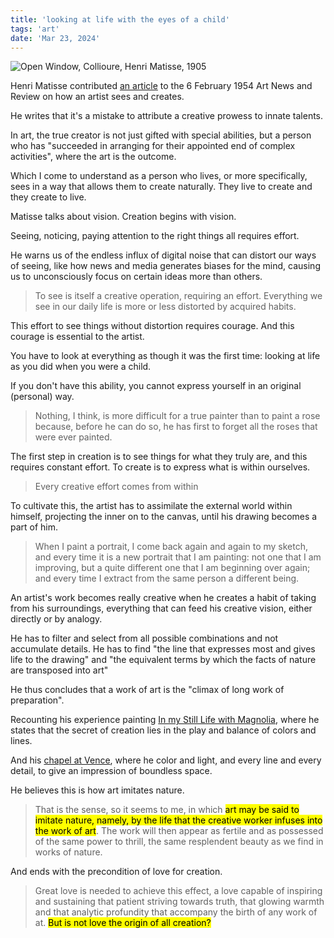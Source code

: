 ```yaml
---
title: 'looking at life with the eyes of a child'
tags: 'art'
date: 'Mar 23, 2024'
---
```


![Open Window, Collioure, Henri Matisse, 1905](/images/window.jpg)

Henri Matisse contributed [an article](https://artreview.com/henri-matisse-love-origin-creation-1954-archive-looking-life-eyes-child/) to the 6 February 1954 Art News and Review on how an artist sees and creates.

He writes that it's a mistake to attribute a creative prowess to innate talents.

In art, the true creator is not just gifted with special abilities, but a person who has "succeeded in arranging for their appointed end of complex activities", where the art is the outcome.

Which I come to understand as a person who lives, or more specifically, sees in a way that allows them to create naturally. They live to create and they create to live.

Matisse talks about vision. Creation begins with vision.

Seeing, noticing, paying attention to the right things all requires effort.

He warns us of the endless influx of digital noise that can distort our ways of seeing, like how news and media generates biases for the mind, causing us to unconsciously focus on certain ideas more than others.

> To see is itself a creative operation, requiring an effort. Everything we see in our daily life is more or less distorted by acquired habits.

This effort to see things without distortion requires courage. And this courage is essential to the artist.

You have to look at everything as though it was the first time: looking at life as you did when you were a child.

If you don't have this ability, you cannot express yourself in an original (personal) way.

> Nothing, I think, is more difficult for a true painter than to paint a rose because, before he can do so, he has first to forget all the roses that were ever painted.

The first step in creation is to see things for what they truly are, and this requires constant effort. To create is to express what is within ourselves.

> Every creative effort comes from within

To cultivate this, the artist has to assimilate the external world within himself, projecting the inner on to the canvas, until his drawing becomes a part of him.

> When I paint a portrait, I come back again and again to my sketch, and every time it is a new portrait that I am painting: not one that I am improving, but a quite different one that I am beginning over again; and every time I extract from the same person a different being.

An artist's work becomes really creative when he creates a habit of taking from his surroundings, everything that can feed his creative vision, either directly or by analogy.

He has to filter and select from all possible combinations and not accumulate details. He has to find "the line that expresses most and gives life to the drawing" and "the equivalent terms by which the facts of nature are transposed into art"

He thus concludes that a work of art is the "climax of long work of preparation".

Recounting his experience painting [In my Still Life with Magnolia](https://www.centrepompidou.fr/en/ressources/oeuvre/Y5BlJZ2), where he states that the secret of creation lies in the play and balance of colors and lines.

And his [chapel at Vence](https://www.theartpilgrim.org/pilgrimages-2/the-chapelle-du-rosaire-de-vence), where he color and light, and every line and every detail, to give an impression of boundless space.

He believes this is how art imitates nature.

> That is the sense, so it seems to me, in which <mark>art may be said to imitate nature, namely, by the life that the creative worker infuses into the work of art</mark>. The work will then appear as fertile and as possessed of the same power to thrill, the same resplendent beauty as we find in works of nature.

And ends with the precondition of love for creation.

> Great love is needed to achieve this effect, a love capable of inspiring and sustaining that patient striving towards truth, that glowing warmth and that analytic profundity that accompany the birth of any work of at. <mark>But is not love the origin of all creation?</mark>
